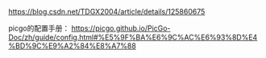 https://blog.csdn.net/TDGX2004/article/details/125860675

picgo的配置手册：
https://picgo.github.io/PicGo-Doc/zh/guide/config.html#%E5%9F%BA%E6%9C%AC%E6%93%8D%E4%BD%9C%E9%A2%84%E8%A7%88